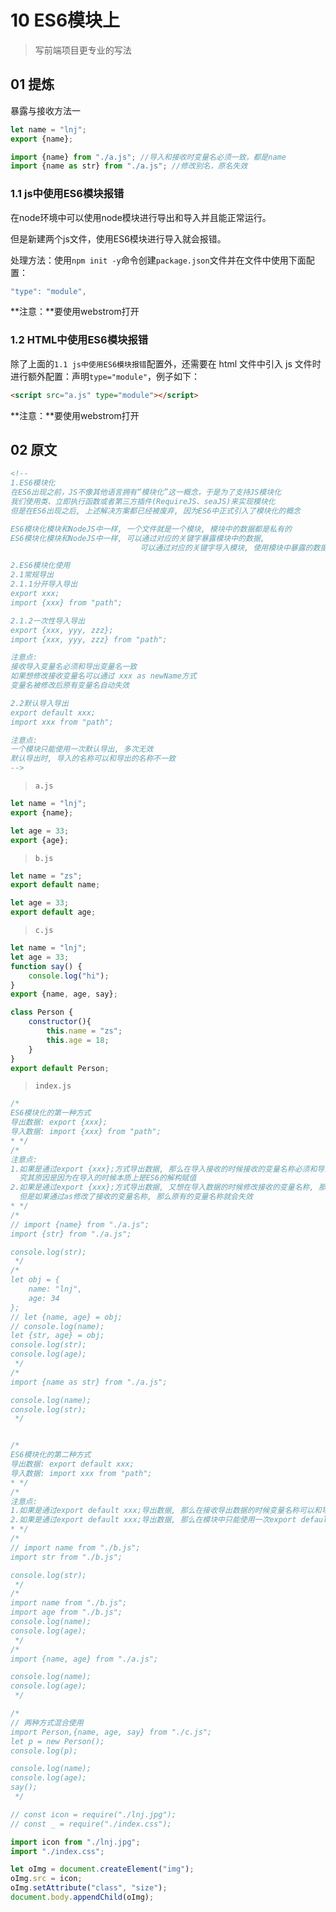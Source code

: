 # 10 ES6模块上

> 写前端项目更专业的写法



## 01 提炼

暴露与接收方法一

```js
let name = "lnj";
export {name};

import {name} from "./a.js"; //导入和接收时变量名必须一致，都是name
import {name as str} from "./a.js"; //修改别名，原名失效
```



### 1.1 js中使用ES6模块报错

在node环境中可以使用node模块进行导出和导入并且能正常运行。

但是新建两个js文件，使用ES6模块进行导入就会报错。

处理方法：使用`npm init -y`命令创建`package.json`文件并在文件中使用下面配置：

```js
"type": "module",
```

**注意：**要使用webstrom打开



### 1.2 HTML中使用ES6模块报错

除了上面的`1.1 js中使用ES6模块报错`配置外，还需要在 html 文件中引入 js 文件时进行额外配置：声明`type="module"`，例子如下：

```html
<script src="a.js" type="module"></script>
```

**注意：**要使用webstrom打开



## 02 原文

```html
<!--
1.ES6模块化
在ES6出现之前，JS不像其他语言拥有“模块化”这一概念，于是为了支持JS模块化
我们使用类、立即执行函数或者第三方插件(RequireJS、seaJS)来实现模块化
但是在ES6出现之后, 上述解决方案都已经被废弃, 因为ES6中正式引入了模块化的概念

ES6模块化模块和NodeJS中一样, 一个文件就是一个模块, 模块中的数据都是私有的
ES6模块化模块和NodeJS中一样, 可以通过对应的关键字暴露模块中的数据,
                             可以通过对应的关键字导入模块, 使用模块中暴露的数据

2.ES6模块化使用
2.1常规导出
2.1.1分开导入导出
export xxx;
import {xxx} from "path";

2.1.2一次性导入导出
export {xxx, yyy, zzz};
import {xxx, yyy, zzz} from "path";

注意点:
接收导入变量名必须和导出变量名一致
如果想修改接收变量名可以通过 xxx as newName方式
变量名被修改后原有变量名自动失效

2.2默认导入导出
export default xxx;
import xxx from "path";

注意点:
一个模块只能使用一次默认导出, 多次无效
默认导出时, 导入的名称可以和导出的名称不一致
-->
```

> `a.js`

```js
let name = "lnj";
export {name};

let age = 33;
export {age};
```

> `b.js`

```js
let name = "zs";
export default name;

let age = 33;
export default age;
```

> `c.js`

```js
let name = "lnj";
let age = 33;
function say() {
    console.log("hi");
}
export {name, age, say};

class Person {
    constructor(){
        this.name = "zs";
        this.age = 18;
    }
}
export default Person;
```

> `index.js`

```js
/*
ES6模块化的第一种方式
导出数据: export {xxx};
导入数据: import {xxx} from "path";
* */
/*
注意点:
1.如果是通过export {xxx};方式导出数据, 那么在导入接收的时候接收的变量名称必须和导出的名称一致
  究其原因是因为在导入的时候本质上是ES6的解构赋值
2.如果是通过export {xxx};方式导出数据, 又想在导入数据的时候修改接收的变量名称, 那么可以使用as来修改
  但是如果通过as修改了接收的变量名称, 那么原有的变量名称就会失效
* */
/*
// import {name} from "./a.js";
import {str} from "./a.js";

console.log(str);
 */
/*
let obj = {
    name: "lnj",
    age: 34
};
// let {name, age} = obj;
// console.log(name);
let {str, age} = obj;
console.log(str);
console.log(age);
 */
/*
import {name as str} from "./a.js";

console.log(name);
console.log(str);
 */


/*
ES6模块化的第二种方式
导出数据: export default xxx;
导入数据: import xxx from "path";
* */
/*
注意点:
1.如果是通过export default xxx;导出数据, 那么在接收导出数据的时候变量名称可以和导出的明白不一致
2.如果是通过export default xxx;导出数据, 那么在模块中只能使用一次export default
* */
/*
// import name from "./b.js";
import str from "./b.js";

console.log(str);
 */
/*
import name from "./b.js";
import age from "./b.js";
console.log(name);
console.log(age);
 */
/*
import {name, age} from "./a.js";

console.log(name);
console.log(age);
 */

/*
// 两种方式混合使用
import Person,{name, age, say} from "./c.js";
let p = new Person();
console.log(p);

console.log(name);
console.log(age);
say();
 */

// const icon = require("./lnj.jpg");
// const _ = require("./index.css");

import icon from "./lnj.jpg";
import "./index.css";

let oImg = document.createElement("img");
oImg.src = icon;
oImg.setAttribute("class", "size");
document.body.appendChild(oImg);
```